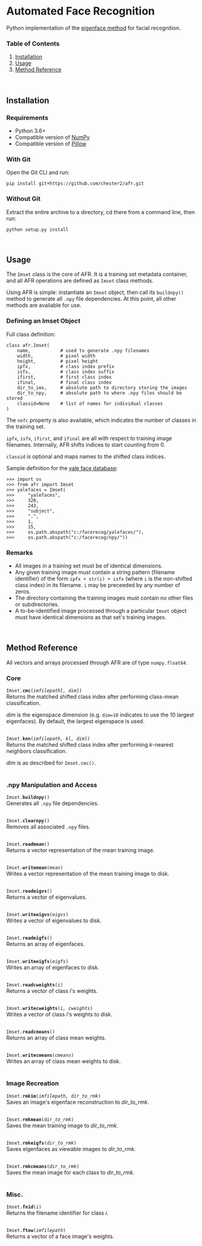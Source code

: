 # Automated Face Recognition

Python implementation of the [eigenface method](https://www.cs.ucsb.edu/~mturk/Papers/jcn.pdf) for facial recognition.



### Table of Contents

1. [Installation](#installation)
2. [Usage](#usage)
3. [Method Reference](#reference)



<br>
<h2 id="installation">Installation</h2>

### Requirements

- Python 3.6+
- Compatible version of [NumPy](http://www.numpy.org)
- Compatible version of [Pillow](https://python-pillow.org)



### With Git

Open the Git CLI and run:

```
pip install git+https://github.com/chester2/afr.git
```



### Without Git

Extract the entire archive to a directory, cd there from a command line, then run:
```
python setup.py install
```



<br>
<h2 id="usage">Usage</h2>

The `Imset` class is the core of AFR. It is a training set metadata container, and all AFR operations are defined as `Imset` class methods.

Using AFR is simple: instantiate an `Imset` object, then call its `buildnpy()` method to generate all `.npy` file dependencies. At this point, all other methods are available for use.

### Defining an Imset Object

Full class definition:

    class afr.Imset(
        name,           # used to generate .npy filenames
        width,          # pixel width
        height,         # pixel height
        ipfx,           # class index prefix
        isfx,           # class index suffix
        ifirst,         # first class index
        ifinal,         # final class index
        dir_to_ims,     # absolute path to directory storing the images
        dir_to_npy,     # absolute path to where .npy files should be stored
        classid=None    # list of names for individual classes
    )

The `nofc` property is also available, which indicates the number of classes in the training set.

`ipfx`, `isfx`, `ifirst`, and `ifinal` are all with respect to training image filenames. Internally, AFR shifts indices to start counting from 0.

`classid` is optional and maps names to the shifted class indices.

Sample definition for the [yale face database](http://vismod.media.mit.edu/vismod/classes/mas622-00/datasets/):

    >>> import os
    >>> from afr import Imset
    >>> yalefaces = Imset(
    >>>     "yalefaces",
    >>>     320,
    >>>     243,
    >>>     "subject",
    >>>     ".",
    >>>     1,
    >>>     15,
    >>>     os.path.abspath("c:/facerecog/yalefaces/"),
    >>>     os.path.abspath("c:/facerecog/npy/"))

### Remarks

- All images in a training set must be of identical dimensions.
- Any given training image must contain a string pattern (filename identifier) of the form `ipfx + str(i) + isfx` (where `i` is the non-shifted class index) in its filename. `i` may be preceeded by any number of zeros.
- The directory containing the training images must contain no other files or subdirectories.
- A to-be-identified image processed through a particular `Imset` object must have identical dimensions as that set's training images.



<br>
<h2 id="reference">Method Reference</h2>

All vectors and arrays processed through AFR are of type `numpy.float64`.

### Core

<code>Imset.<b>cmc</b>(<i>imfilepath</i>[<i>, dim</i>])</code><br>
Returns the matched shifted class index after performing class-mean classification.

_dim_ is the eigenspace dimension (e.g. `dim=10` indicates to use the 10 largest eigenfaces). By default, the largest eigenspace is used.
<br>
<br>

<code>Imset.<b>knn</b>(<i>imfilepath, k</i>[<i>, dim</i>])</code><br>
Returns the matched shifted class index after performing _k_-nearest neighbors classification.

_dim_ is as described for `Imset.cmc()`.
<br>
<br>



### .npy Manipulation and Access

<code>Imset.<b>buildnpy</b>()</code><br>
Generates all `.npy` file dependencies.
<br>
<br>

<code>Imset.<b>clearnpy</b>()</code><br>
Removes all associated `.npy` files.
<br>
<br>

<code>Imset.<b>readmean</b>()</code><br>
Returns a vector representation of the mean training image.
<br>
<br>

<code>Imset.<b>writemean</b>(<i>mean</i>)</code><br>
Writes a vector representation of the mean training image to disk.
<br>
<br>

<code>Imset.<b>readeigvs</b>()</code><br>
Returns a vector of eigenvalues.
<br>
<br>

<code>Imset.<b>writeeigvs</b>(<i>eigvs</i>)</code><br>
Writes a vector of eigenvalues to disk.
<br>
<br>

<code>Imset.<b>readeigfs</b>()</code><br>
Returns an array of eigenfaces.
<br>
<br>

<code>Imset.<b>writeeigfs</b>(<i>eigfs</i>)</code><br>
Writes an array of eigenfaces to disk.
<br>
<br>

<code>Imset.<b>readcweights</b>(<i>i</i>)</code><br>
Returns a vector of class _i_'s weights.
<br>
<br>

<code>Imset.<b>writecweights</b>(<i>i, cweights</i>)</code><br>
Writes a vector of class _i_'s weights to disk.
<br>
<br>

<code>Imset.<b>readcmeans</b>()</code><br>
Returns an array of class mean weights.
<br>
<br>

<code>Imset.<b>writecmeans</b>(<i>cmeans</i>)</code><br>
Writes an array of class mean weights to disk.
<br>
<br>



### Image Recreation

<code>Imset.<b>rmkim</b>(<i>imfilepath, dir_to_rmk</i>)</code><br>
Saves an image's eigenface reconstruction to _dir_to_rmk_.
<br>
<br>

<code>Imset.<b>rmkmean</b>(<i>dir_to_rmk</i>)</code><br>
Saves the mean training image to _dir_to_rmk_.
<br>
<br>

<code>Imset.<b>rmkeigfs</b>(<i>dir_to_rmk</i>)</code><br>
Saves eigenfaces as viewable images to _dir_to_rmk_.
<br>
<br>

<code>Imset.<b>rmkcmeans</b>(<i>dir_to_rmk</i>)</code><br>
Saves the mean image for each class to _dir_to_rmk_.
<br>
<br>



### Misc.

<code>Imset.<b>fnid</b>(<i>i</i>)</code><br>
Returns the filename identifier for class _i_.
<br>
<br>

<code>Imset.<b>ftow</b>(<i>imfilepath</i>)</code><br>
Returns a vector of a face image's weights.